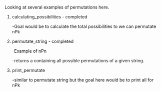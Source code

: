 Looking at several examples of permutations here.
1. calculating_possibilities - completed

    -Goal would be to calculate the total possibilities to we can permutate nPk

2. permutate_string - completed

    -Example of nPn

    -returns a containing all possible permutations of a given string. 

3. print_permutate 

    -similar to permutate string but the goal here would be to print all for nPk
